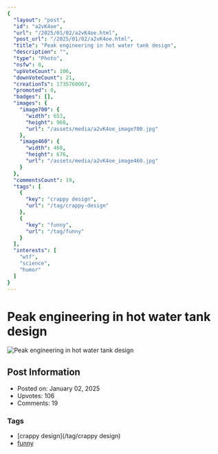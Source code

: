 ```yaml
---
{
  "layout": "post",
  "id": "a2vK4oe",
  "url": "/2025/01/02/a2vK4oe.html",
  "post_url": "/2025/01/02/a2vK4oe.html",
  "title": "Peak engineering in hot water tank design",
  "description": "",
  "type": "Photo",
  "nsfw": 0,
  "upVoteCount": 106,
  "downVoteCount": 21,
  "creationTs": 1735760067,
  "promoted": 0,
  "badges": [],
  "images": {
    "image700": {
      "width": 653,
      "height": 960,
      "url": "/assets/media/a2vK4oe_image700.jpg"
    },
    "image460": {
      "width": 460,
      "height": 676,
      "url": "/assets/media/a2vK4oe_image460.jpg"
    }
  },
  "commentsCount": 19,
  "tags": [
    {
      "key": "crappy design",
      "url": "/tag/crappy-design"
    },
    {
      "key": "funny",
      "url": "/tag/funny"
    }
  ],
  "interests": [
    "wtf",
    "science",
    "humor"
  ]
}
---
```


# Peak engineering in hot water tank design

![Peak engineering in hot water tank design](/assets/media/a2vK4oe_image700.jpg)

## Post Information

- Posted on: January 02, 2025
- Upvotes: 106
- Comments: 19

### Tags

- [crappy design](/tag/crappy design)
- [funny](/tag/funny)
